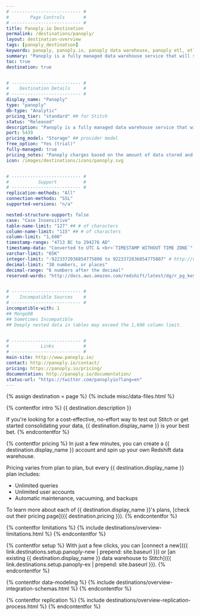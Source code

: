 ```yaml
---
# -------------------------- #
#        Page Controls       #
# -------------------------- #
title: Panoply.io Destination
permalink: /destinations/panoply/
layout: destination-overview
tags: [panoply_destination]
keywords: panoply, panoply.io, panoply data warehouse, panoply etl, etl to panoply
summary: "Panoply is a fully managed data warehouse service that will spin up a Redshift instance in just a few clicks. With Panoply, you can use your favorite analysis, SQL, and visualization tools just like you would if you were creating a Redshift data warehouse on your own."
toc: true
destination: true


# -------------------------- #
#    Destination Details     #
# -------------------------- #
display_name: "Panoply"
type: "panoply"
db-type: "Analytic"
pricing_tier: "standard" ## for Stitch
status: "Released"
description: "Panoply is a fully managed data warehouse service that will spin up a Redshift instance in just a few clicks. With Panoply, you can use your favorite analysis, SQL, and visualization tools just like you would if you were creating a Redshift data warehouse on your own."
port: 5439
pricing_model: "Storage" ## provider model
free_option: "Yes (trial)"
fully-managed: true
pricing_notes: "Panoply charges based on the amount of data stored and offers several plan options for your needs. [Refer to their pricing page for more information](https://panoply.io/pricing/)."
icon: /images/destinations/icons/panoply.svg


# -------------------------- #
#           Support          #
# -------------------------- #
replication-methods: "All"
connection-methods: "SSL"
supported-versions: "n/a"

nested-structure-support: false
case: "Case Insensitive"
table-name-limit: "127" ## # of characters
column-name-limit: "115" ## # of characters
column-limit: "1,600"
timestamp-range: "4713 BC to 294276 AD"
timestamp-data: "Converted to UTC & <br>`TIMESTAMP WITHOUT TIME ZONE`"
varchar-limit: "65K"
integer-limit: "-9223372036854775808 to 9223372036854775807" # http://docs.aws.amazon.com/redshift/latest/dg/r_Numeric_types201.html#r_Numeric_types201-integer-types
decimal-limit: "38 numbers, or places"
decimal-range: "6 numbers after the decimal"
reserved-words: "http://docs.aws.amazon.com/redshift/latest/dg/r_pg_keywords.html"


# -------------------------- #
#    Incompatible Sources    #
# -------------------------- #
incompatible-with: 1
## MongoDB
## Sometimes Incompatible
## Deeply nested data in tables may exceed the 1,600 column limit.


# -------------------------- #
#            Links           #
# -------------------------- #
main-site: http://www.panoply.io/
contact: http://panoply.io/contact/
pricing: https://panoply.io/pricing/
documentation: http://panoply.io/documentation/
status-url: "https://twitter.com/panoplyio?lang=en"
---
```

{% assign destination = page %}
{% include misc/data-files.html %}


{% contentfor intro %}
{{ destination.description }}

If you're looking for a cost-effective, no-effort way to test out Stitch or get started consolidating your data, {{ destination.display_name }} is your best bet.
{% endcontentfor %}



{% contentfor pricing %}
In just a few minutes, you can create a {{ destination.display_name }} account and spin up your own Redshift data warehouse. 

Pricing varies from plan to plan, but every {{ destination.display_name }} plan includes:

- Unlimited queries
- Unlimited user accounts
- Automatic maintenance, vacuuming, and backups

To learn more about each of {{ destination.display_name }}'s plans, [check out their pricing page]({{ destination.pricing }}).
{% endcontentfor %}



{% contentfor limitations %}
{% include destinations/overview-limitations.html %}
{% endcontentfor %}



{% contentfor setup %}
With just a few clicks, you can [connect a new]({{ link.destinations.setup.panoply-new | prepend: site.baseurl }}) or [an existing {{ destination.display_name }} data warehouse to Stitch]({{ link.destinations.setup.panoply-ex | prepend: site.baseurl }}).
{% endcontentfor %}



{% contentfor data-modeling %}
{% include destinations/overview-integration-schemas.html %}
{% endcontentfor %}



{% contentfor replication %}
{% include destinations/overview-replication-process.html %}
{% endcontentfor %}
